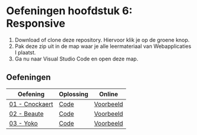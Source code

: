 # Oefeningen hoofdstuk 6: Responsive
1. Download of clone deze repository. Hiervoor klik je op de groene knop.
2. Pak deze zip uit in de map waar je alle leermateriaal van Webapplicaties I plaatst.
3. Ga nu naar Visual Studio Code en open deze map.

## Oefeningen
<table>
    <thead>
        <tr>
            <th>Oefening</th>
            <th>Oplossing</th>
            <th>Online</th>
        </tr>
    </thead>
    <tbody>
        <tr>
            <td><a href="opdracht-cnockaert.md">01 - Cnockaert</a></td>
            <td><a href="https://github.com/WEBAPPLICATIES1/06solResponsive/tree/master/Cnockaert">Code</a></td>
            <td><a href="https://webapplicaties1.github.io/06solResponsive/Cnockaert/">Voorbeeld</a></td>
        </tr>
        <tr>
            <td><a href="opdracht-beaute.md">02 - Beaute</a></td>
            <td><a href="https://github.com/WEBAPPLICATIES1/06solResponsive/tree/master/beaute">Code</a></td>
            <td><a href="https://webapplicaties1.github.io/06solResponsive/beaute/">Voorbeeld</a></td>
        </tr>
        <tr>
            <td><a href="opdracht-yoko.md">03 - Yoko</a></td>
            <td><a href="https://github.com/WEBAPPLICATIES1/06solResponsive/tree/master/Yoko">Code</a></td>
            <td><a href="https://webapplicaties1.github.io/06solResponsive/Yoko/">Voorbeeld</a></td>
        </tr>
    </tbody>
</table>
